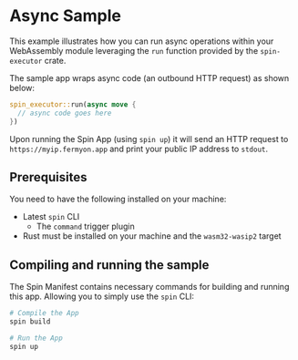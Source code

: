 # Async Sample

This example illustrates how you can run async operations within your WebAssembly module leveraging the `run` function provided by the `spin-executor` crate.

The sample app wraps async code (an outbound HTTP request) as shown below:


```rust
spin_executor::run(async move {
  // async code goes here
})
```

Upon running the Spin App (using `spin up`) it will send an HTTP request to `https://myip.fermyon.app` and print your public IP address to `stdout`.


## Prerequisites

You need to have the following installed on your machine:

- Latest `spin` CLI
  - The `command` trigger plugin
- Rust must be installed on your machine and the `wasm32-wasip2` target


## Compiling and running the sample

The Spin Manifest contains necessary commands for building and running this app. Allowing you to simply use the `spin` CLI:

```bash
# Compile the App
spin build

# Run the App
spin up
```

